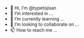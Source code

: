 - 👋 Hi, I’m @typetojisan
- 👀 I’m interested in ...
- 🌱 I’m currently learning ...
- 💞️ I’m looking to collaborate on ...
- 📫 How to reach me ...

<!---
typetojisan/typetojisan is a ✨ special ✨ repository because its `README.md` (this file) appears on your GitHub profile.
You can click the Preview link to take a look at your changes.
--->
